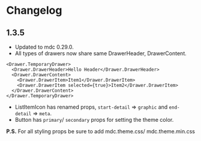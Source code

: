 # Changelog

## 1.3.5
- Updated to mdc 0.29.0.
- All types of drawers now share same DrawerHeader, DrawerContent.
```
<Drawer.TemporaryDrawer>
  <Drawer.DrawerHeader>Hello Header</Drawer.DrawerHeader>
  <Drawer.DrawerContent>
    <Drawer.DrawerItem>Item1</Drawer.DrawerItem>
    <Drawer.DrawerItem selected={true}>Item2</Drawer.DrawerItem>
  </Drawer.DrawerContent>
</Drawer.TemporaryDrawer>
```
- ListItemIcon has renamed props, `start-detail` => `graphic` and `end-detail` => `meta`.
- Button has `primary`/ `secondary` props for setting the theme color.

__P.S.__ For all styling props be sure to add mdc.theme.css/ mdc.theme.min.css
